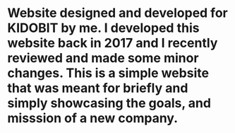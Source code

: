 # Website designed and developed for KIDOBIT by me. I developed this website back in 2017 and I recently reviewed and made some minor changes. This is a simple website that was meant for briefly and simply showcasing the goals, and misssion of a new company.
